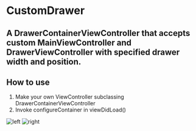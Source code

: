 # CustomDrawer

## A DrawerContainerViewController that accepts custom MainViewController and DrawerViewController with specified drawer width and position.
## How to use
1. Make your own ViewController subclassing DrawerContainerViewController
2. Invoke configureContainer in viewDidLoad()

![left](https://user-images.githubusercontent.com/46996132/55788235-4b696400-5afb-11e9-87eb-747e985e98cf.gif)
![right](https://user-images.githubusercontent.com/46996132/55788240-4e645480-5afb-11e9-9d03-174237b24c76.gif)
